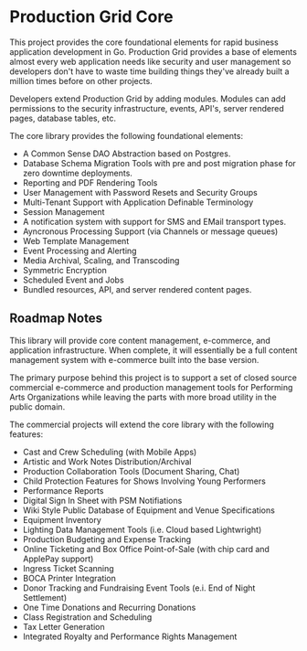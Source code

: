 # Production Grid Core

This project provides the core foundational elements for rapid business application
development in Go.  Production Grid provides a base of elements almost every web
application needs like security and user management so developers don't have to
waste time building things they've already built a million times before on other
projects.

Developers extend Production Grid by adding modules.  Modules can add permissions
to the security infrastructure, events, API's, server rendered pages, database tables,
etc.

The core library provides the following foundational elements:

* A Common Sense DAO Abstraction based on Postgres.
* Database Schema Migration Tools with pre and post migration phase for zero downtime deployments.
* Reporting and PDF Rendering Tools
* User Management with Password Resets and Security Groups
* Multi-Tenant Support with Application Definable Terminology
* Session Management
* A notification system with support for SMS and EMail transport types.
* Ayncronous Processing Support (via Channels or message queues)
* Web Template Management
* Event Processing and Alerting
* Media Archival, Scaling, and Transcoding
* Symmetric Encryption
* Scheduled Event and Jobs
* Bundled resources, API, and server rendered content pages.

## Roadmap Notes

This library will provide core content management, e-commerce, and application
infrastructure.  When complete, it will essentially be a full content management
system with e-commerce built into the base version.

The primary purpose behind this project is to support a set of closed source commercial
e-commerce and production management tools for Performing Arts Organizations while leaving
the parts with more broad utility in the public domain.

The commercial projects will extend the core library with the following features:

* Cast and Crew Scheduling (with Mobile Apps)
* Artistic and Work Notes Distribution/Archival
* Production Collaboration Tools (Document Sharing, Chat)
* Child Protection Features for Shows Involving Young Performers
* Performance Reports
* Digital Sign In Sheet with PSM Notifiations
* Wiki Style Public Database of Equipment and Venue Specifications
* Equipment Inventory
* Lighting Data Management Tools (i.e. Cloud based Lightwright)
* Production Budgeting and Expense Tracking
* Online Ticketing and Box Office Point-of-Sale (with chip card and ApplePay support)
* Ingress Ticket Scanning
* BOCA Printer Integration
* Donor Tracking and Fundraising Event Tools (e.i. End of Night Settlement)
* One Time Donations and Recurring Donations
* Class Registration and Scheduling
* Tax Letter Generation
* Integrated Royalty and Performance Rights Management
